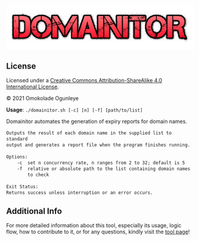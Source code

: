 ![Domainitor Logo](domainitor-logo.gif)

## License

Licensed under a [Creative Commons Attribution-ShareAlike 4.0  
International License](http://creativecommons.org/licenses/by-sa/4.0/).

© 2021 Omokolade Ogunleye

**Usage**: `./domainitor.sh [-c] [n] [-f] [path/to/list]`

Domainitor automates the generation of expiry reports for domain names.

	Outputs the result of each domain name in the supplied list to standard
	output and generates a report file when the program finishes running.

	Options:
		-c	set n concurrency rate, n ranges from 2 to 32; default is 5
		-f	relative or absolute path to the list containing domain names
			to check

	Exit Status:
	Returns success unless interruption or an error occurs.

## Additional Info
For more detailed information about this tool, especially its usage, logic
flow, how to contribute to it, or for any questions, kindly visit the
[tool page](http://infosecbyomokolade.local/cyber-security/tools/domainitor-tool-track-generate-domain-names-expiry-report/)!
